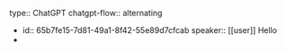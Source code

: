 type:: ChatGPT
chatgpt-flow:: alternating

- id:: 65b7fe15-7d81-49a1-8f42-55e89d7cfcab
  speaker:: [[user]]
  Hello
-
